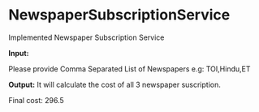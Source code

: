 # NewspaperSubscriptionService
Implemented Newspaper Subscription Service

**Input:**

Please provide Comma Separated List of Newspapers 
e.g: TOI,Hindu,ET


**Output:**
It will calculate the cost of all 3 newspaper suscription.

Final cost: 296.5
